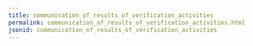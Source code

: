 ```yaml
---
title: communication_of_results_of_verification_activities
permalink: communication_of_results_of_verification_activities.html
jsonid: communication_of_results_of_verification_activities
---
```

